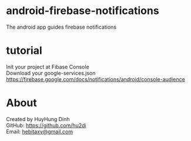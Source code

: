 # android-firebase-notifications
The android app guides firebase notifications

# tutorial
Init your project at Fibase Console<br>
Download your google-services.json<br>
https://firebase.google.com/docs/notifications/android/console-audience

# About
Created by HuyHung Dinh<br>
GitHub: https://github.com/hu2di<br>
Email: hebitaxy@gmail.com
